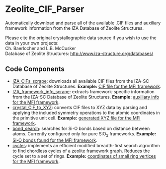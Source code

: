 # Zeolite_CIF_Parser
Automatically download and parse all of the available .CIF files and auxiliary framework information from the IZA Database of Zeolite Structures.

Please cite the original crystallographic data source if you wish to use the data in your own projects:\
Ch. Baerlocher and L.B. McCusker\
Database of Zeolite Structures: http://www.iza-structure.org/databases/

## Code Components
- [IZA_CIFs_scrape](): downloads all available CIF files from the IZA-SC Database of Zeolite Structures. **Example:** [CIF file for the MFI framework](). 
- [IZA_framework_info_scrape](): extracts framework-specific information from the IZA-SC Database of Zeolite Structures. **Example:** [auxiliary info for the MFI framework](). 
- [crystal_CIF_to_XYZ](): converts CIF files to XYZ data by parsing and applying the included symmetry operations to the atomic coordinates in the primitive unit cell. **Example:** [generated XYZ file for the MFI framework](). 
- [bond_search](): searches for Si-O bonds based on distance between atoms. Currently configured only for pure SiO<sub>2</sub> frameworks. **Example:** [Si-O bonds found for the MFI framework](). 
- [cycles](): implements an efficient modified breadth-first search algrorithm to find chordless cycles of a zeolite framework graph. Reduces the cycle set to a set of rings. **Example:** [coordinates of small ring vertices for the MFI framework](). 

## 
